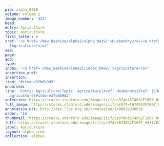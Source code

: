 ```yaml
---
pid: alpha_0016
volume: Volume 1
image_number: '432'
head: 
entry: Agriculture
topic: Agriculture
first_letter: A
xref: "<a href='/New_Beehive/alpha2/alpha_0439/'>Husbandry</a>|<a href='/New_Beehive/toc/toc2_219/'>1130
  [Agriculture]</a>"
see: 
page: 
add: 
type: 
index: "<a href='/New_Beehive/index1/index_0082/'>agriculture</a>"
insertion_xref: 
insertion: 
item: "#item-e3fb6b9d3"
unparsed: 
line: 'Entry: Agriculture|Topic: Agriculture|Xref: Husbandry|Xref: 1130 [Agriculture]|Index:
  agriculture|#item-e3fb6b9d3'
selection: https://stacks.stanford.edu/image/iiif/ps974xt6740%2F1607_0431/621,1945,3261,429/full/0/default.jpg
full_image: https://stacks.stanford.edu/image/iiif/ps974xt6740%2F1607_0431/full/full/0/default.jpg
annotation_uri: http://dev.llgc.org.uk/annotation/1490629930638
order: '16'
thumbnail: https://stacks.stanford.edu/image/iiif/ps974xt6740%2F1607_0431/621,1945,600,180/250,/0/default.jpg
full: https://stacks.stanford.edu/image/iiif/ps974xt6740%2F1607_0431/621,1945,3261,429/full/0/default.jpg
label: Agriculture
layout: alpha_item
collection: alpha1
---
```

